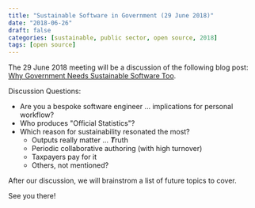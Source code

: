 ```yaml
---
title: "Sustainable Software in Government (29 June 2018)"
date: "2018-06-26"
draft: false
categories: [sustainable, public sector, open source, 2018]
tags: [open source]
---
```


The 29 June 2018 meeting will be a discussion of the following blog post: 
[Why Government Needs Sustainable Software Too](https://software.ac.uk/blog/2018-05-21-why-government-needs-sustainable-software-too).

Discussion Questions:

  - Are you a bespoke software engineer ... implications for personal workflow?
  - Who produces "Official Statistics"?
  - Which reason for sustainability resonated the most?
    - Outputs really matter ... ***T***ruth
    - Periodic collaborative authoring (with high turnover)
    - Taxpayers pay for it
    - Others, not mentioned?


After our discussion, we will brainstrom a list of future topics to cover.

See you there!